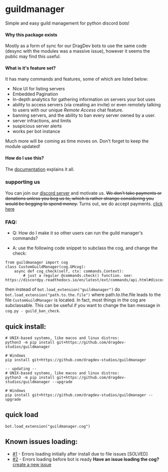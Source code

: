 # guildmanager
Simple and easy guild management for python discord bots!

#### Why this package exists
Mostly as a form of sync for our DragDev bots to use the same code (desync with the modules was a massive issue), however it seems the public 
may find this useful.

#### What is it's feature set?
It has many commands and features, some of which are listed below:
  - Nice UI for listing servers
  - Embedded Pagination
  - In-depth analytics for gathering information on servers your bot uses
  - ability to access servers (via creating an invite) or even remotely talking to users with our unique *Remote Access* chat feature.
  - banning servers, and the ability to ban every server owned by a user.
  - server infractions, and limits
  - suspicious server alerts
  - works per bot instance
  
 Much more will be coming as time moves on. Don't forget to keep the module updated!
 

#### How do I use this?
The [documentation](https://docs.dragdev.xyz/gm) explains it all.

### supporting us
You can join our [discord server](https://beta.dragdev.xyz/r/server.html) and motivate us. ~~We don't take payments or donations unless you beg us to, which is 
rather strange considering you would be begging to spend money.~~
Turns out, we do accept payments. [click here](https://beta.dragdev.xyz/donate.html)

### FAQ:
- Q: How do I make it so other users can run the guild manager's commands?
* A: use the following code snippet to subclass the cog, and change the check:
```
from guildmanager import cog
class CustomGuildManager(cog.GMcog):
    async def cog_check(self, ctx: commands.Context):
        # just a regular @commands.check() function. see: https://discordpy.readthedocs.io/en/latest/ext/commands/api.html#discord.ext.commands.check
```
then instead of `bot.load_extension("guildmanager")` do `bot.load_extension("path.to.the.file")` where path.to.the.file leads to the file `CustomGuildManager` is located.
In fact, most things in the cog are subclassable. This can be useful if you want to change the ban message in `cog.py - guild_ban_check`.
## quick install:
```
# UNIX-based systems, like macos and linux distros:
python3 -m pip install git+https://github.com/dragdev-studios/guildmanager

# Windows
pip install git+https://github.com/dragdev-studios/guildmanager

-- updating --
# UNIX-based systems, like macos and linux distros:
python3 -m pip install git+https://github.com/dragdev-studios/guildmanager --upgrade

# Windows
pip install git+https://github.com/dragdev-studios/guildmanager --upgrade
```
## quick load
```
bot.load_extension("guildmanager.cog")
```

## Known issues loading:
- [#1](https://github.com/dragdev-studios/guildmanager/issues/1) - Errors loading initially after install due to file issues [SOLVED]
- [#2](https://github.com/dragdev-studios/guildmanager/issues/2) - Errors loading before bot is ready
**Have an issue loading the cog?** [create a new issue](https://https://github.com/dragdev-studios/guildmanager/issues/new)
